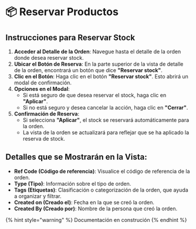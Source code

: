 # 📦 Reservar Productos

## Instrucciones para Reservar Stock

1. **Acceder al Detalle de la Orden**: Navegue hasta el detalle de la orden donde desea reservar stock.
2. **Ubicar el Botón de Reserva**: En la parte superior de la vista de detalle de la orden, encontrará un botón que dice **"Reservar stock"**.
3. **Clic en el Botón**: Haga clic en el botón **"Reservar stock"**. Esto abrirá un modal de confirmación.
4. **Opciones en el Modal**:
   * Si está seguro de que desea reservar el stock, haga clic en **"Aplicar"**.
   * Si no está seguro y desea cancelar la acción, haga clic en **"Cerrar"**.
5. **Confirmación de Reserva**:
   * Si selecciona **"Aplicar"**, el stock se reservará automáticamente para la orden.
   * La vista de la orden se actualizará para reflejar que se ha aplicado la reserva de stock.

## Detalles que se Mostrarán en la Vista:

* **Ref Code (Código de referencia)**: Visualice el código de referencia de la orden.
* **Type (Tipo)**: Información sobre el tipo de orden.
* **Tags (Etiquetas)**: Clasificación o categorización de la orden, que ayuda a organizar y filtrar.
* **Created on (Creado el)**: Fecha en la que se creó la orden.
* **Created By (Creado por)**: Nombre de la persona que creó la orden.



{% hint style="warning" %}
Documentación en construción
{% endhint %}
